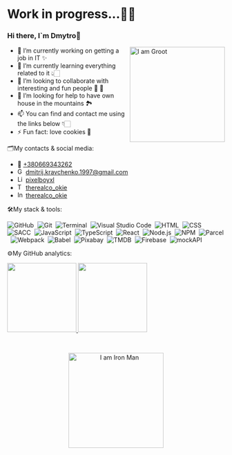<h1>Work in progress...👨‍💻</h1>

### Hi there, I`m Dmytro👋

<img align="right" src="https://media.giphy.com/media/wTArR8ALlGJOg/giphy.gif" width="220" alt="I am Groot"/>

- 🔭 I’m currently working on getting a job in IT ✨
- 🌱 I’m currently learning everything related to it 👆🏻
- 👯 I’m looking to collaborate with interesting and fun people 🕺 💃
- 🤔 I’m looking for help to have own house in the mountains 🏞
- 📫 You can find and contact me using the links below 👇🏻
- ⚡ Fun fact: love cookies 🍪

🗂️My contacts & social media:
<ul>
  <li>
  📱 <a href="tel:+380669343262" target="_blank">+380669343262</a>
  </li>
  <li>
  <img alt="Gmail" width="15px" 
src="https://upload.wikimedia.org/wikipedia/commons/thumb/7/7e/Gmail_icon_%282020%29.svg/1280px-Gmail_icon_%282020%29.svg.png" /> 
<a href="mailto:dmitrij.kravchenko.1997@gmail.com" target="_blank">dmitrij.kravchenko.1997@gmail.com</a>
  </li>
  <li>
  <img alt="LinkedIn" width="15px" 
src="https://cdn-icons-png.flaticon.com/512/174/174857.png" /> 
<a href="https://www.linkedin.com/in/pixelboyxl" target="_blank">pixelboyxl</a>
  </li>
  <li>
  <img alt="Telegram" width="15px" 
src="https://upload.wikimedia.org/wikipedia/commons/thumb/8/82/Telegram_logo.svg/480px-Telegram_logo.svg.png" /> 
<a href="https://t.me/therealco_okie" target="_blank">therealco_okie</a>
  </li>
  <li>
  <img alt="Instagram" width="15px" 
src="https://upload.wikimedia.org/wikipedia/commons/thumb/a/a5/Instagram_icon.png/2048px-Instagram_icon.png" /> 
<a href="https://www.instagram.com/therealco_okie" target="_blank">therealco_okie</a>
  </li>
</ul>

🛠My stack & tools:

![GitHub](https://img.shields.io/badge/GitHub-181717?style=for-the-badge&logo=github&logoColor=white)&nbsp;
![Git](https://img.shields.io/badge/Git-F05032?style=for-the-badge&logo=git&logoColor=red&color=white)&nbsp;
![Terminal](https://img.shields.io/badge/Terminal-4D4D4D?style=for-the-badge&logo=windowsterminal&logoColor=white)&nbsp;
![Visual Studio Code](https://img.shields.io/badge/Visual_Studio_Code-007ACC?style=for-the-badge&logo=visual%20studio&logoColor=white)&nbsp;
![HTML](https://img.shields.io/badge/HTML-E34F26?style=for-the-badge&logo=html5&logoColor=white)&nbsp;
![CSS](https://img.shields.io/badge/CSS-1572B6?&style=for-the-badge&logo=css3&logoColor=white)&nbsp;
![SACC](https://img.shields.io/badge/SASS-CC6699?&style=for-the-badge&logo=css3&logoColor=white)&nbsp;
![JavaScript](https://img.shields.io/badge/JavaScript-F7DF1E?style=for-the-badge&logo=javascript&logoColor=black)&nbsp;
![TypeScript](https://img.shields.io/badge/TypeScript-007ACC?style=for-the-badge&logo=typescript&logoColor=white)&nbsp;
![React](https://img.shields.io/badge/React-20232A?style=for-the-badge&logo=react&logoColor=61DAFB)&nbsp;
![Node.js](https://img.shields.io/badge/Node.js-43853D?style=for-the-badge&logo=node.js&logoColor=white)&nbsp;
![NPM](https://img.shields.io/badge/NPM-CB3837?style=for-the-badge&logo=npm&logoColor=white)&nbsp;
![Parcel](https://img.shields.io/badge/Parcel-F7901E?style=for-the-badge&logo=dropbox&logoColor=white)&nbsp;
![Webpack](https://img.shields.io/badge/Webpack-8DD6F9?style=for-the-badge&logo=webpack&logoColor=white)&nbsp;
![Babel](https://img.shields.io/badge/Babel-000000?style=for-the-badge&logo=babel&logoColor=F9DC3E)&nbsp;
![Pixabay](https://img.shields.io/badge/Pixabay-2EC66D?style=for-the-badge&logo=pixabay&logoColor=white)&nbsp;
![TMDB](https://img.shields.io/badge/The_Movie_Database-01B4E4?style=for-the-badge&logo=themoviedatabase&logoColor=white)&nbsp;
![Firebase](https://img.shields.io/badge/Firebase-FFCA28?style=for-the-badge&logo=firebase&logoColor=white)&nbsp;
![mockAPI](https://img.shields.io/badge/mockAPI-2A2A2A?style=for-the-badge&logo=monzo&logoColor=white)&nbsp;


⚙️My GitHub analytics:

<p>
<a href="https://github.com/pixelboyXL">
  <img height="160em" src="https://github-readme-stats-eight-theta.vercel.app/api?username=pixelboyXL&show_icons=true&theme=algolia&include_all_commits=true&count_private=true"/>
  <img height="160em" src="https://github-readme-stats-eight-theta.vercel.app/api/top-langs/?username=pixelboyXL&layout=compact&langs_count=8&theme=algolia"/>
</a>
</p>
</br>

<p align="center">
<img align="top" src="https://media.giphy.com/media/VFB3cJJne7b5m/giphy.gif" width="220" alt="I am Iron Man"/>
</p>

<!--

**pixelboyXL/pixelboyXL** is a ✨ _special_ ✨ repository because its `README.md` (this file) appears on your GitHub profile.

Here are some ideas to get you started:
- 💬 Ask me about ...
- 😄 Pronouns: ...

<img align="left" alt="GitHub" width="32px" 
src="https://cdn-icons-png.flaticon.com/512/1051/1051377.png" />

<img align="left" alt="Git" width="32px" 
src="https://raw.githubusercontent.com/github/explore/80688e429a7d4ef2fca1e82350fe8e3517d3494d/topics/git/git.png" />

<img align="left" alt="Terminal" width="32px" src="https://raw.githubusercontent.com/github/explore/80688e429a7d4ef2fca1e82350fe8e3517d3494d/topics/terminal/terminal.png" />

<img align="left" alt="Visual Studio Code" width="32px" 
src="https://raw.githubusercontent.com/github/explore/80688e429a7d4ef2fca1e82350fe8e3517d3494d/topics/visual-studio-code/visual-studio-code.png" />

<img align="left" alt="HTML5" width="32px" 
src="https://raw.githubusercontent.com/github/explore/80688e429a7d4ef2fca1e82350fe8e3517d3494d/topics/html/html.png" />

<img align="left" alt="CSS3" width="32px" 
src="https://raw.githubusercontent.com/github/explore/80688e429a7d4ef2fca1e82350fe8e3517d3494d/topics/css/css.png" />

<img align="left" alt="Sass" width="32px" 
src="https://raw.githubusercontent.com/github/explore/80688e429a7d4ef2fca1e82350fe8e3517d3494d/topics/sass/sass.png" />

<img align="left" alt="JavaScript" width="32px" src="https://raw.githubusercontent.com/github/explore/80688e429a7d4ef2fca1e82350fe8e3517d3494d/topics/javascript/javascript.png" />

<img align="left" alt="TypeScript" width="32px" src="https://raw.githubusercontent.com/github/explore/80688e429a7d4ef2fca1e82350fe8e3517d3494d/topics/typescript/typescript.png" />

<img align="left" alt="React" width="32px" 
src="https://raw.githubusercontent.com/github/explore/80688e429a7d4ef2fca1e82350fe8e3517d3494d/topics/react/react.png" />

<img align="left" alt="Node.js" width="32px" 
src="https://raw.githubusercontent.com/github/explore/80688e429a7d4ef2fca1e82350fe8e3517d3494d/topics/nodejs/nodejs.png" />

<img align="left" alt="Parcel" width="32px" 
src="https://parceljs.org/assets/og.png" />

<img align="left" alt="Webpack" width="32px" 
src="https://raw.githubusercontent.com/github/explore/80688e429a7d4ef2fca1e82350fe8e3517d3494d/topics/webpack/webpack.png" />

<img  alt="Babel" width="32px" 
src="https://raw.githubusercontent.com/github/explore/80688e429a7d4ef2fca1e82350fe8e3517d3494d/topics/babel/babel.png" />

-->

